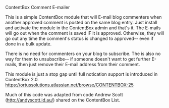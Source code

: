 ContentBox Comment E-mailer

This is a simple ContentBox module that will E-mail blog commenters when another approved comment is posted on the same blog entry.
Just install and activate the module in the ContentBox admin and that's it.  The E-mails will go out when the comment is saved IF it is approved.
Otherwise, they will go out any time the comment's status is changed to approved-- even if done in a bulk update.

There is no need for commenters on your blog to subscribe.  The is also no way for them to unsubscribe-- if someone doesn't want to get further E-mails, then just remove their E-mail address from their comment.

This module is just a stop gap until full notication support is introduced in ContentBox 2.0.  
https://ortussolutions.atlassian.net/browse/CONTENTBOX-25

Much of this code was adapted from code Andrew Scott (http://andyscott.id.au/) shared on the ContentBox List. 
